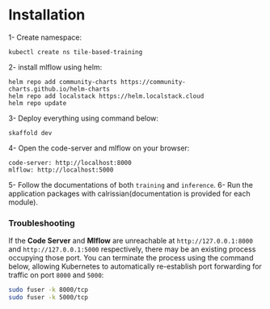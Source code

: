 # Installation

1- Create namespace:
```
kubectl create ns tile-based-training
```
2- install mlflow using helm:
```
helm repo add community-charts https://community-charts.github.io/helm-charts
helm repo add localstack https://helm.localstack.cloud
helm repo update

```

3- Deploy everything using command below:
```
skaffold dev
```
4- Open the code-server and mlflow on your browser:
```
code-server: http://localhost:8000
mlflow: http://localhost:5000
```
5- Follow the documentations of both `training` and `inference`.
6- Run the application packages with calrissian(documentation is provided for each module).


### **Troubleshooting**  

If the **Code Server** and **Mlflow** are unreachable at `http://127.0.0.1:8000` and `http://127.0.0.1:5000` respectively, there may be an existing process occupying those port. You can terminate the process using the command below, allowing Kubernetes to automatically re-establish port forwarding for traffic on port `8000` and `5000`:  

```sh
sudo fuser -k 8000/tcp
sudo fuser -k 5000/tcp
```